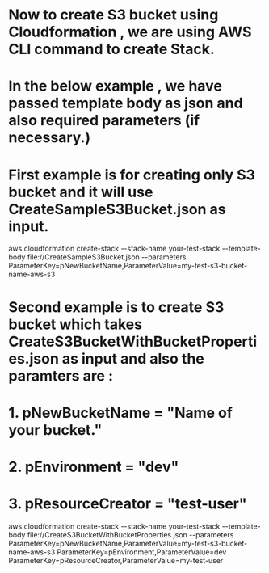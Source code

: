 # Now to create S3 bucket using Cloudformation , we are using AWS CLI command to create Stack.
# In the below example , we have passed template body as json and also required parameters (if necessary.)
# First example is for creating only S3 bucket and it will use CreateSampleS3Bucket.json as input.
aws cloudformation create-stack --stack-name your-test-stack --template-body file://CreateSampleS3Bucket.json --parameters ParameterKey=pNewBucketName,ParameterValue=my-test-s3-bucket-name-aws-s3

# Second example is to create S3 bucket which takes CreateS3BucketWithBucketProperties.json as input and also the paramters are :
# 1. pNewBucketName = "Name of your bucket."
# 2. pEnvironment = "dev"
# 3. pResourceCreator = "test-user"
aws cloudformation create-stack --stack-name your-test-stack --template-body file://CreateS3BucketWithBucketProperties.json --parameters ParameterKey=pNewBucketName,ParameterValue=my-test-s3-bucket-name-aws-s3 ParameterKey=pEnvironment,ParameterValue=dev ParameterKey=pResourceCreator,ParameterValue=my-test-user
